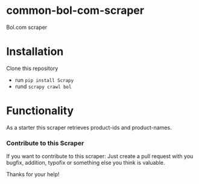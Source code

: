 # common-bol-com-scraper
Bol.com scraper

# Installation
Clone this repository
- run `pip install Scrapy`
- rund `scrapy crawl bol`  

# Functionality
As a starter this scraper retrieves product-ids and product-names.

### Contribute to this Scraper
If you want to contribute to this scraper: Just create a pull request with you bugfix, addition, typofix or something else you think is valuable.

Thanks for your help!
